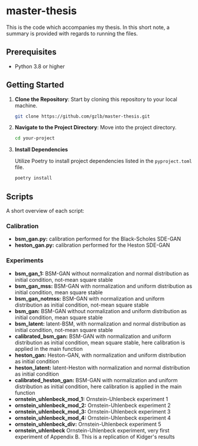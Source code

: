 # master-thesis


This is the code which accompanies my thesis. In this short note, a summary is provided with regards to running the files. 

## Prerequisites

- Python 3.8 or higher

## Getting Started

1. **Clone the Repository**: Start by cloning this repository to your local machine.

   ```bash
   git clone https://github.com/gzlb/master-thesis.git


2. **Navigate to the Project Directory**: Move into the project directory.

   ```bash
   cd your-project

3. **Install Dependencies**

    Utilize Poetry to install project dependencies listed in the `pyproject.toml` file.

    ```bash
    poetry install


## Scripts 

A short overview of each script:

### Calibration
- **bsm_gan.py:** calibration performed for the Black-Scholes SDE-GAN
- **heston_gan.py:**  calibration performed for the Heston SDE-GAN

### Experiments
- **bsm_gan_1:** BSM-GAN without normalization and normal distribution as initial condition, not-mean square stable
- **bsm_gan_mss:** BSM-GAN with normalization and uniform distribution as initial condition, mean square stable
- **bsm_gan_notmss:** BSM-GAN with normalization and uniform distribution as initial condition, not-mean square stable
- **bsm_gan:**  BSM-GAN without normalization and uniform distribution as initial condition, mean square stable
- **bsm_latent:** latent-BSM, with normalization and normal distribution as initial condition, not-mean square stable
- **calibrated_bsm_gan:** BSM-GAN with normalization and uniform distribution as initial condition, mean square stable, here calibration is applied in the main function
- **heston_gan:** Heston-GAN, with normalization and uniform distribution as initial condition
- **heston_latent:** latent-Heston with normalization and normal distribution as initial condition
- **calibrated_heston_gan:** BSM-GAN with normalization and uniform distribution as initial condition, here calibration is applied in the main function
- **ornstein_uhlenbeck_mod_1:** Ornstein-Uhlenbeck experiment 1
- **ornstein_uhlenbeck_mod_2:** Ornstein-Uhlenbeck experiment 2
- **ornstein_uhlenbeck_mod_3:** Ornstein-Uhlenbeck experiment 3
- **ornstein_uhlenbeck_mod_4:** Ornstein-Uhlenbeck experiment 4
- **ornstein_uhlenbeck_div:** Ornstein-Uhlenbeck experiment 5
- **ornstein_uhlenbeck** Ornstein-Uhlenbeck experiment, very first experiment of Appendix B. This is a replication of Kidger's results 
